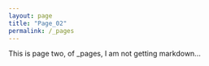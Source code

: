 ```yaml
---
layout: page
title: "Page_02"
permalink: /_pages
---
```


This is page two, of \_pages, I am not getting markdown...
